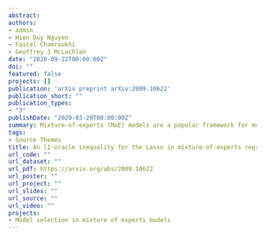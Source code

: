 ```yaml
---
abstract: 
authors:
- admin
- Hien Duy Nguyen
- Faicel Chamroukhi
- Geoffrey J McLachlan
date: "2020-09-22T00:00:00Z"
doi: ""
featured: false
projects: []
publication: 'arXiv preprint arXiv:2009.10622'
publication_short: ""
publication_types:
- "3"
publishDate: "2020-03-29T00:00:00Z"
summary: Mixture-of-experts (MoE) models are a popular framework for modeling heterogeneity in data, for both regression and classification problems in statistics and machine learning, due to their flexibility and the abundance of statistical estimation and model choice tools. Such flexibility comes from allowing the mixture weights (or gating functions) in the MoE model to depend on the explanatory variables, along with the experts (or component densities). This permits the modeling of data arising from more complex data generating processes, compared to the classical finite mixtures and finite mixtures of regression models, whose mixing parameters are independent of the covariates. The use of MoE models in a high-dimensional setting, when the number of explanatory variables can be much larger than the sample size (i.e., p≫n), is challenging from a computational point of view, and in particular from a theoretical point of view, where the literature is still lacking results in dealing with the curse of dimensionality, in both the statistical estimation and feature selection. We consider the finite mixture-of-experts model with soft-max gating functions and Gaussian experts for high-dimensional regression on heterogeneous data, and its l1-regularized estimation via the Lasso. We focus on the Lasso estimation properties rather than its feature selection properties. We provide a lower bound on the regularization parameter of the Lasso function that ensures an l1-oracle inequality satisfied by the Lasso estimator according to the Kullback-Leibler loss.
tags:
- Source Themes
title: An l1-oracle inequality for the Lasso in mixture-of-experts regression models
url_code: ""
url_dataset: ""
url_pdf: https://arxiv.org/abs/2009.10622
url_poster: ""
url_project: ""
url_slides: ""
url_source: ""
url_video: ""
projects:
- Model selection in mixture of experts models
---
```





